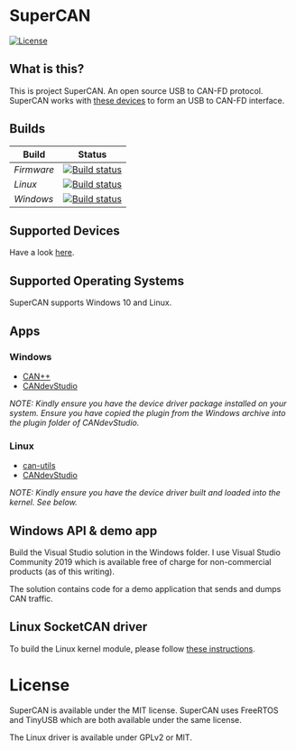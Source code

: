 # SuperCAN

[![License](https://img.shields.io/badge/license-MIT-brightgreen.svg)](https://opensource.org/licenses/MIT)


## What is this?

This is project SuperCAN. An open source USB to CAN-FD protocol.
SuperCAN works with [these devices](doc/README.devices.rst) to form an USB to CAN-FD interface.

## Builds

Build        | Status
------------ | -------------
*Firmware*   | [![Build status](https://ci.appveyor.com/api/projects/status/i398eskxl418rwf9?svg=true)](https://ci.appveyor.com/project/jgressmann/supercan-firmware)
*Linux*      | [![Build status](https://ci.appveyor.com/api/projects/status/knw9udgvlal4u3b0?svg=true)](https://ci.appveyor.com/project/jgressmann/supercan-linux)
*Windows*    | [![Build status](https://ci.appveyor.com/api/projects/status/p25qholxtadg71ej?svg=true)](https://ci.appveyor.com/project/jgressmann/supercan-windows)


## Supported Devices

Have a look [here](doc/README.devices.rst).

## Supported Operating Systems

SuperCAN supports Windows 10 and Linux.


## Apps

### Windows

- [CAN++](https://github.com/TDahlmann/canpp)
- [CANdevStudio](https://github.com/GENIVI/CANdevStudio)

_NOTE: Kindly ensure you have the device driver package installed on your system. Ensure you have copied the plugin from the Windows archive into the plugin folder of CANdevStudio._

### Linux

- [can-utils](https://github.com/linux-can/can-utils)
- [CANdevStudio](https://github.com/GENIVI/CANdevStudio)

_NOTE: Kindly ensure you have the device driver built and loaded into the kernel. See below._


## Windows API & demo app

Build the Visual Studio solution in the Windows folder. I use Visual Studio Community 2019 which is available free of charge for non-commercial products (as of this writing).

The solution contains code for a demo application that sends and dumps CAN traffic.

## Linux SocketCAN driver

To build the Linux kernel module, please follow [these instructions](https://github.com/jgressmann/supercan-linux).

# License

SuperCAN is available under the MIT license. SuperCAN uses FreeRTOS and TinyUSB which are both available under the same license.

The Linux driver is available under GPLv2 or MIT.
